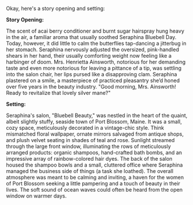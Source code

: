 Okay, here's a story opening and setting:

**Story Opening:**

The scent of acai berry conditioner and burnt sugar hairspray hung heavy in the air, a familiar aroma that usually soothed Seraphina Bluebell Day. Today, however, it did little to calm the butterflies tap-dancing a jitterbug in her stomach. Seraphina nervously adjusted the oversized, pink-handled shears in her hand, their usually comforting weight now feeling like a harbinger of doom. Mrs. Henrietta Ainsworth, notorious for her demanding taste and even more notorious for leaving a pittance of a tip, was settling into the salon chair, her lips pursed like a disapproving clam. Seraphina plastered on a smile, a masterpiece of practiced pleasantry she’d honed over five years in the beauty industry. "Good morning, Mrs. Ainsworth! Ready to revitalize that lovely silver mane?"

**Setting:**

Seraphina's salon, "Bluebell Beauty," was nestled in the heart of the quaint, albeit slightly stuffy, seaside town of Port Blossom, Maine. It was a small, cozy space, meticulously decorated in a vintage-chic style. Think mismatched floral wallpaper, ornate mirrors salvaged from antique shops, and plush velvet seating in shades of teal and rose. Sunlight streamed through the large front window, illuminating the rows of meticulously arranged products: organic shampoos, hand-crafted bath bombs, and an impressive array of rainbow-colored hair dyes. The back of the salon housed the shampoo bowls and a small, cluttered office where Seraphina managed the business side of things (a task she loathed). The overall atmosphere was meant to be calming and inviting, a haven for the women of Port Blossom seeking a little pampering and a touch of beauty in their lives. The soft sound of ocean waves could often be heard from the open window on warmer days.
